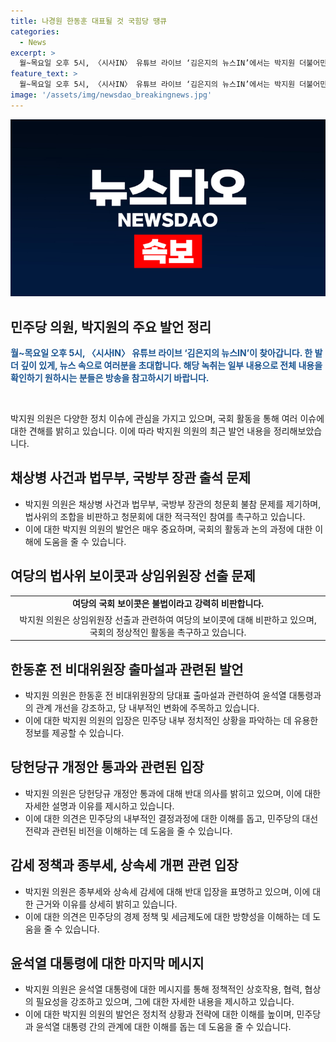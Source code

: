```yaml
---
title: 나경원 한동훈 대표될 것 국힘당 땡큐
categories:
  - News
excerpt: >
  월~목요일 오후 5시, 〈시사IN〉 유튜브 라이브 ‘김은지의 뉴스IN’에서는 박지원 더불어민주당 의원과의 화끈한 인터뷰가 이어졌다. 채상병 사건과 관련하여 법무부와 국방부 장관의 출석문제, 상임위와 여당의 불법위 지적, 그리고 국민의힘의 내부적인 변화 등 다양한 이슈를 다뤘다. 또한, 더불어민주당 내부의 당헌당규 개정, 대통령의 대북정책 등과 관련한 논란에 대한 박지원 의원의 격렬한 의견도 풀어나갔다. 유튜브에서 확인하고 함께 의견 교환해보자! (150자)
feature_text: >
  월~목요일 오후 5시, 〈시사IN〉 유튜브 라이브 ‘김은지의 뉴스IN’에서는 박지원 더불어민주당 의원과의 화끈한 인터뷰가 이어졌다. 채상병 사건과 관련하여 법무부와 국방부 장관의 출석문제, 상임위와 여당의 불법위 지적, 그리고 국민의힘의 내부적인 변화 등 다양한 이슈를 다뤘다. 또한, 더불어민주당 내부의 당헌당규 개정, 대통령의 대북정책 등과 관련한 논란에 대한 박지원 의원의 격렬한 의견도 풀어나갔다. 유튜브에서 확인하고 함께 의견 교환해보자! (150자)
image: '/assets/img/newsdao_breakingnews.jpg'
---
```


<p><img src="/assets/img/newsdao_breakingnews.jpg" alt="implanttips 속보" /></p>

<h2 data-ke-size="size26">민주당 의원, 박지원의 주요 발언 정리</h2>

<p data-ke-size="size16"><b><span style="color: #1a5490;">월~목요일 오후 5시, 〈시사IN〉 유튜브 라이브 ‘김은지의 뉴스IN’이 찾아갑니다. 한 발 더 깊이 있게, 뉴스 속으로 여러분을 초대합니다. 해당 녹취는 일부 내용으로 전체 내용을 확인하기 원하시는 분들은 방송을 참고하시기 바랍니다.</span></b></p>

<p data-ke-size="size16">&nbsp;</p>

<p data-ke-size="size16">박지원 의원은 다양한 정치 이슈에 관심을 가지고 있으며, 국회 활동을 통해 여러 이슈에 대한 견해를 밝히고 있습니다. 이에 따라 박지원 의원의 최근 발언 내용을 정리해보았습니다.</p>

<h2 data-ke-size="size26">채상병 사건과 법무부, 국방부 장관 출석 문제</h2>

<ul>
<li>박지원 의원은 채상병 사건과 법무부, 국방부 장관의 청문회 불참 문제를 제기하며, 법사위의 조합을 비판하고 청문회에 대한 적극적인 참여를 촉구하고 있습니다.</li>
<li>이에 대한 박지원 의원의 발언은 매우 중요하며, 국회의 활동과 논의 과정에 대한 이해에 도움을 줄 수 있습니다.</li>
</ul>

<h2 data-ke-size="size26">여당의 법사위 보이콧과 상임위원장 선출 문제</h2>

<table>
<tbody>
<tr>
<td style="text-align: center; height: 17px;"><b>여당의 국회 보이콧은 불법이라고 강력히 비판합니다.</b></td>
</tr>
<tr>
<td style="text-align: center; height: 17px;">박지원 의원은 상임위원장 선출과 관련하여 여당의 보이콧에 대해 비판하고 있으며, 국회의 정상적인 활동을 촉구하고 있습니다.</td>
</tr>
</tbody>
</table>

<h2 data-ke-size="size26">한동훈 전 비대위원장 출마설과 관련된 발언</h2>

<ul>
<li>박지원 의원은 한동훈 전 비대위원장의 당대표 출마설과 관련하여 윤석열 대통령과의 관계 개선을 강조하고, 당 내부적인 변화에 주목하고 있습니다.</li>
<li>이에 대한 박지원 의원의 입장은 민주당 내부 정치적인 상황을 파악하는 데 유용한 정보를 제공할 수 있습니다.</li>
</ul>

<h2 data-ke-size="size26">당헌당규 개정안 통과와 관련된 입장</h2>

<ul>
<li>박지원 의원은 당헌당규 개정안 통과에 대해 반대 의사를 밝히고 있으며, 이에 대한 자세한 설명과 이유를 제시하고 있습니다.</li>
<li>이에 대한 의견은 민주당의 내부적인 결정과정에 대한 이해를 돕고, 민주당의 대선 전략과 관련된 비전을 이해하는 데 도움을 줄 수 있습니다.</li>
</ul>

<h2 data-ke-size="size26">감세 정책과 종부세, 상속세 개편 관련 입장</h2>

<ul>
<li>박지원 의원은 종부세와 상속세 감세에 대해 반대 입장을 표명하고 있으며, 이에 대한 근거와 이유를 상세히 밝히고 있습니다.</li>
<li>이에 대한 의견은 민주당의 경제 정책 및 세금제도에 대한 방향성을 이해하는 데 도움을 줄 수 있습니다.</li>
</ul>

<h2 data-ke-size="size26">윤석열 대통령에 대한 마지막 메시지</h2>

<ul>
<li>박지원 의원은 윤석열 대통령에 대한 메시지를 통해 정책적인 상호작용, 협력, 협상의 필요성을 강조하고 있으며, 그에 대한 자세한 내용을 제시하고 있습니다.</li>
<li>이에 대한 박지원 의원의 발언은 정치적 상황과 전략에 대한 이해를 높이며, 민주당과 윤석열 대통령 간의 관계에 대한 이해를 돕는 데 도움을 줄 수 있습니다.</li>
</ul>

<p data-ke-size="size16">&nbsp;</p>

